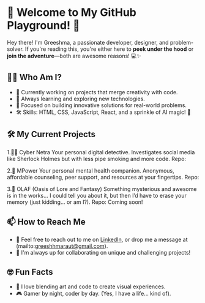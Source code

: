 # 🚀 Welcome to My GitHub Playground! 🎉

Hey there! I'm Greeshma, a passionate developer, designer, and problem-solver. If you're reading this, you're either here to **peek under the hood** or **join the adventure**—both are awesome reasons! 💻✨

## 🧑‍💻 Who Am I?

- 🔭 Currently working on projects that merge creativity with code.
- 🌱 Always learning and exploring new technologies.
- 🎯 Focused on building innovative solutions for real-world problems.
- 🛠️ Skills: HTML, CSS, JavaScript, React, and a sprinkle of AI magic! 🌟

## 🛠 My Current Projects

1.🕵️‍♂️ Cyber Netra
Your personal digital detective.
Investigates social media like Sherlock Holmes but with less pipe smoking and more code.
Repo: 

2.🌱 MPower
Your personal mental health companion.
Anonymous, affordable counseling, peer support, and resources at your fingertips.
Repo:

3.🌟 OLAF (Oasis of Lore and Fantasy)
Something mysterious and awesome is in the works...
I could tell you about it, but then I’d have to erase your memory (just kidding… or am I?).
Repo: Coming soon!


## 📫 How to Reach Me

- 💬 Feel free to reach out to me on [LinkedIn](www.linkedin.com/in/greeshma-raut-41344b333), or drop me a message at (mailto:greeshhmaraut@gmail.com).
- 📝 I'm always up for collaborating on unique and challenging projects!

## 🤓 Fun Facts

- 🌌 I love blending art and code to create visual experiences.
- 🎮 Gamer by night, coder by day. (Yes, I have a life... kind of).


